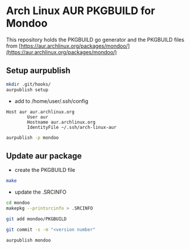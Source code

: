 # Arch Linux AUR PKGBUILD for Mondoo

This repository holds the PKGBUILD go generator and the PKGBUILD files from [https://aur.archlinux.org/packages/mondoo/](https://aur.archlinux.org/packages/mondoo/)

## Setup aurpublish

``` bash
mkdir .git/hooks/
aurpublish setup
```

- add to /home/user/.ssh/config

``` text
Host aur aur.archlinux.org
        User aur
        Hostname aur.archlinux.org
        IdentityFile ~/.ssh/arch-linux-aur
```

``` bash
aurpublish -p mondoo
```

## Update aur package

- create the PKGBUILD file

``` bash
make
```

- update the .SRCINFO

```bash
cd mondoo
makepkg --printsrcinfo > .SRCINFO
```

``` bash
git add mondoo/PKGBUILD

git commit -s -m "<version number"

aurpublish mondoo
```
